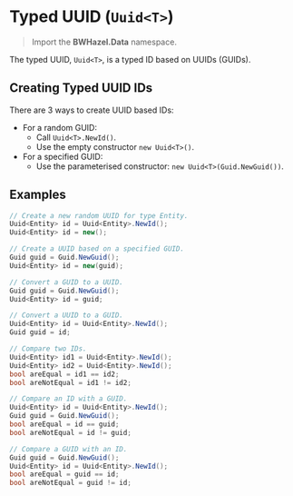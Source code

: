 # Typed UUID (`Uuid<T>`)

> Import the **BWHazel.Data** namespace.

The typed UUID, `Uuid<T>`, is a typed ID based on UUIDs (GUIDs).

## Creating Typed UUID IDs

There are 3 ways to create UUID based IDs:

* For a random GUID:
    * Call `Uuid<T>.NewId()`.
    * Use the empty constructor `new Uuid<T>()`.
* For a specified GUID:
    * Use the parameterised constructor: `new Uuid<T>(Guid.NewGuid())`.

## Examples

```csharp
// Create a new random UUID for type Entity.
Uuid<Entity> id = Uuid<Entity>.NewId();
Uuid<Entity> id = new();

// Create a UUID based on a specified GUID.
Guid guid = Guid.NewGuid();
Uuid<Entity> id = new(guid);

// Convert a GUID to a UUID.
Guid guid = Guid.NewGuid();
Uuid<Entity> id = guid;

// Convert a UUID to a GUID.
Uuid<Entity> id = Uuid<Entity>.NewId();
Guid guid = id;

// Compare two IDs.
Uuid<Entity> id1 = Uuid<Entity>.NewId();
Uuid<Entity> id2 = Uuid<Entity>.NewId();
bool areEqual = id1 == id2;
bool areNotEqual = id1 != id2;

// Compare an ID with a GUID.
Uuid<Entity> id = Uuid<Entity>.NewId();
Guid guid = Guid.NewGuid();
bool areEqual = id == guid;
bool areNotEqual = id != guid;

// Compare a GUID with an ID.
Guid guid = Guid.NewGuid();
Uuid<Entity> id = Uuid<Entity>.NewId();
bool areEqual = guid == id;
bool areNotEqual = guid != id;
```
